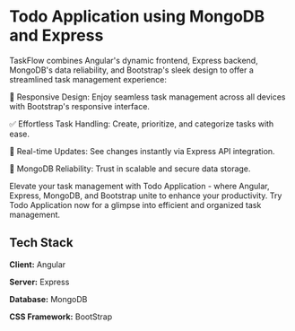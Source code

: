 
# Todo Application using MongoDB and Express


TaskFlow combines Angular's dynamic frontend, Express backend, MongoDB's data reliability, and Bootstrap's sleek design to offer a streamlined task management experience:

📱 Responsive Design: Enjoy seamless task management across all devices with Bootstrap's responsive interface.

✅ Effortless Task Handling: Create, prioritize, and categorize tasks with ease.

🔄 Real-time Updates: See changes instantly via Express API integration.

💾 MongoDB Reliability: Trust in scalable and secure data storage.

Elevate your task management with Todo Application - where Angular, Express, MongoDB, and Bootstrap unite to enhance your productivity. Try Todo Application now for a glimpse into efficient and organized task management.
## Tech Stack


**Client:** Angular

**Server:**  Express

**Database:**  MongoDB

**CSS Framework:**  BootStrap

